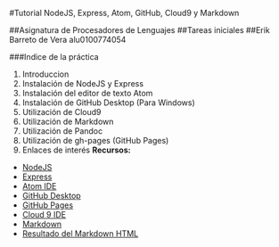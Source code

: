 #Tutorial NodeJS, Express, Atom, GitHub, Cloud9 y Markdown

##Asignatura de Procesadores de Lenguajes
##Tareas iniciales
##Erik Barreto de Vera alu0100774054

###Indice de la práctica

1. Introduccion
2. Instalación de NodeJS y Express
3. Instalación del editor de texto Atom
4. Instalación de GitHub Desktop (Para Windows)
5. Utilización de Cloud9
6. Utilización de Markdown
7. Utilización de Pandoc
8. Utilización de gh-pages (GitHub Pages)
9. Enlaces de interés
**Recursos:**

* [NodeJS](https://nodejs.org)
* [Express](http://expressjs.com)
* [Atom IDE](https://atom.io)
* [GitHub Desktop](https://desktop.github.com)
* [GitHub Pages](https://pages.github.com/)
* [Cloud 9 IDE](https://c9.io)
* [Markdown](http://daringfireball.net/projects/markdown/)
* [Resultado del Markdown HTML](http://alu0100536652.github.io/Tutorial-STW/)
